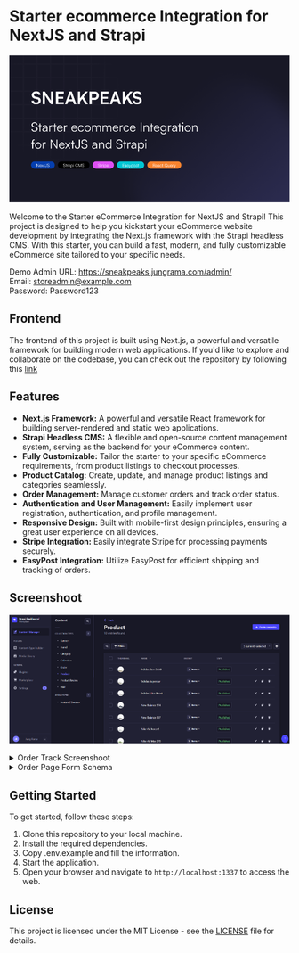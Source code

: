 # Starter ecommerce Integration for NextJS and Strapi

![Cover](/public/github/cover.png)

Welcome to the Starter eCommerce Integration for NextJS and Strapi! This project is designed to help you kickstart your eCommerce website development by integrating the Next.js framework with the Strapi headless CMS. With this starter, you can build a fast, modern, and fully customizable eCommerce site tailored to your specific needs.

Demo Admin URL: https://sneakpeaks.jungrama.com/admin/ <br />
Email: storeadmin@example.com <br />
Password: Password123 <br />

## Frontend

The frontend of this project is built using Next.js, a powerful and versatile framework for building modern web applications. If you'd like to explore and collaborate on the codebase, you can check out the repository by following this [link](https://github.com/JungRama/strapi-ecommerce-nextjs)

## Features

- **Next.js Framework:** A powerful and versatile React framework for building server-rendered and static web applications.
- **Strapi Headless CMS:** A flexible and open-source content management system, serving as the backend for your eCommerce content.
- **Fully Customizable:** Tailor the starter to your specific eCommerce requirements, from product listings to checkout processes.
- **Product Catalog:** Create, update, and manage product listings and categories seamlessly.
- **Order Management:** Manage customer orders and track order status.
- **Authentication and User Management:** Easily implement user registration, authentication, and profile management.
- **Responsive Design:** Built with mobile-first design principles, ensuring a great user experience on all devices.
- **Stripe Integration:** Easily integrate Stripe for processing payments securely.
- **EasyPost Integration:** Utilize EasyPost for efficient shipping and tracking of orders.

## Screenshoot

![Screenshoot](/public/github/screenshoot-1.png)

<details>
  <summary>Order Track Screenshoot</summary>
  
  ![Screenshoot](/public/github/screenshoot-2.png)
</details>
<details>
  <summary>Order Page Form Schema</summary>

![Screenshoot](/public/github/screenshoot-3.png)

</details>

## Getting Started

To get started, follow these steps:

1. Clone this repository to your local machine.
2. Install the required dependencies.
3. Copy .env.example and fill the information.
4. Start the application.
5. Open your browser and navigate to `http://localhost:1337` to access the web.

## License

This project is licensed under the MIT License - see the [LICENSE](LICENSE) file for details.
